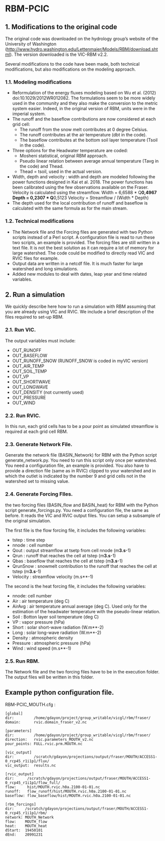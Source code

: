 # RBM-PCIC

## 1. Modifications to the original code

The original code was downloaded on the hydrology group’s website of the University of Washington (http://www.hydro.washington.edu/Lettenmaier/Models/RBM/download.shtml). The version downloaded is the VIC-RBM v2.2.

Several modifications to the code have been made, both technical modifications, but also modifications on the modeling approach.

### 1.1. Modeling modifications
- Reformulation of the energy fluxes modeling based on Wu et al. (2012) doi:10.1029/2012WR012082. The formulations seem to be more widely used in the community and they also make the conversion to the metric system easier. Indeed, in the original version of RBM, units were in the imperial system.
- The runoff and the baseflow contributions are now considered at each grid cell:
     - The runoff from the snow melt contributes at 0 degree Celsius.
     - The runoff contributes at the air temperature (dbt in the code).
     - The baseflow contributes at the bottom soil layer temperature (Tsoil in the code).
- Three options for the Headwater temperature are coded:
     - Mosheni statistical, original RBM approach.
     - Pseudo linear relation between average annual temperature (Tavg in the code) and Thead.
     - Thead = tsoil, used in the actual version.
- Width, depth and velocity : width and depth are modeled following the power functions designed in Kai et al. 2018. The power functions has been calibrated using the few observations available on the Fraser. Velocity is calculated using the streamflow.
		Width = 6,6588 * Q**0,4967
		Depth = 0,2307 * Q**0,5123
		Velocity = Streamflow / (Width * Depth)
- The depth used for the local contribution of runoff and baseflow is calculated with the same formula as for the main stream.

### 1.2. Technical modifications
- The Network file and the Forcing files are generated with two Python scripts instead of a Perl script. A configuration file is read to run these two scripts, an example is provided. The forcing files are still written in a text file. It is not the best solution as it can require a lot of memory for large watershed. The code could be modified to directly read VIC and RVIC files for example.
- Output data are written in a netcdf file. It is much faster for large watershed and long simulations.
- Added new modules to deal with dates, leap year and time related variables.


## 2. Run a simulation

We quickly describe here how to run a simulation with RBM assuming that you are already using VIC and RVIC. We include a brief description of the files required to set-up RBM.

### 2.1. Run VIC.
The output variables must include:
- OUT_RUNOFF
- OUT_BASEFLOW
- OUT_RUNOFF_SNOW (RUNOFF_SNOW is coded in myVIC version)
- OUT_AIR_TEMP
- OUT_SOIL_TEMP
- OUT_VP
- OUT_SHORTWAVE
- OUT_LONGWAVE
- OUT_DENSITY (not currently used)
- OUT_PRESSURE
- OUT_WIND

### 2.2. Run RVIC.
In this run, each grid cells has to be a pour point as simulated streamflow is required at each grid cell RBM.

### 2.3. Generate Network File.
Generate the network file (BASIN_Network) for RBM with the Python script generate_network.py. You need to run this script only once per watershed. You need a configuration file, an example is provided. You also have to provide a direction file (same as in RVIC) clipped to your watershed and in which the outlet is indicated by the number 9 and grid cells not in the watershed set to missing value.
 
### 2.4. Generate Forcing FIles.
the two forcing files (BASIN_flow and BASIN_heat) for RBM with the Python script generate_forcings.py. You need a configuration file, the same as before. It reads the VIC and RVIC output files. You can setup a subsample of the original simulation.

The first file is the flow forcing file, it includes the following variables:
- tstep : time step
- nnode : cell number
- Qout : output streamflow at tsetp from cell nnode (m**3.s**-1)
- Qrun : runoff that reaches the cell at tstep (m**3.s**-1)
- Qbas : baseflow that reaches the cell at tstep (m**3.s**-1)
- QrunSnow : snowmelt contribution to the runoff that reaches the cell at tstep (m**3.s**-1)
- Velocity : streamflow velocity (m.s**-1)

The second is the heat forcing file, it includes the following variables:
- nnode: cell number
- Air : air temperature (deg C)
- AirAvg : air temperature annual average (deg C). Used only for the estimation of the headwater temperature with the pseudo-linear relation.
- Soil : Botton layer soil temperature (deg C)
- VP : vapor pressure (hPa)
- Short : solar short-wave radiation (W.m**-2)
- Long : solar long-wave radiation (W.m**-2)
- Density : atmospheric density
- Pressure : atmospheric pressure (hPa)
- Wind : wind speed (m.s**-1)

### 2.5. Run RBM.
The Network file and the two forcing files have to be in the execution folder. The output files will be written in this folder.

## Example python configuration file.

RBM-PCIC_MOUTH.cfg :

```
[global]
dir:         /home/gdayon/project/group_writable/vicgl/rbm/fraser/
domain:      rvic.domain_fraser_v2.nc

[parameters]
dir:         /home/gdayon/project/group_writable/vicgl/rbm/fraser/
direction:   rvic.parameters_MOUTH_v2.nc
pour_points: FULL.rvic.prm.MOUTH.nc

[vic_output]
dir:         /scratch/gdayon/projections/output/fraser/MOUTH/ACCESS1-0_rcp45_r1i1p1/flux/
vic_output:  results.nc

[rvic_output]
dir:      /scratch/gdayon/projections/output/fraser/MOUTH/ACCESS1-0_rcp45_r1i1p1/flow_full/
flow:     hist/MOUTH.rvic.h0a.2100-01-01.nc
runoff:   flow_runoff/hist/MOUTH.rvic.h0a.2100-01-01.nc
baseflow: flow_baseflow/hist/MOUTH.rvic.h0a.2100-01-01.nc

[rbm_forcings]
dir:     /scratch/gdayon/projections/output/fraser/MOUTH/ACCESS1-0_rcp45_r1i1p1/rbm/
network: MOUTH_Network
flow:    MOUTH_flow
heat:    MOUTH_heat
dStart:  19450101
dEnd:    20991231
```
